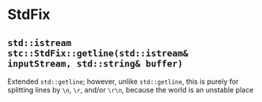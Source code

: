 # StdFix

## `std::istream stc::StdFix::getline(std::istream& inputStream, std::string& buffer)`

Extended `std::getline`; however, unlike `std::getline`, this is purely for splitting lines by `\n`, `\r`, and/or `\r\n`, because the world is an unstable place
